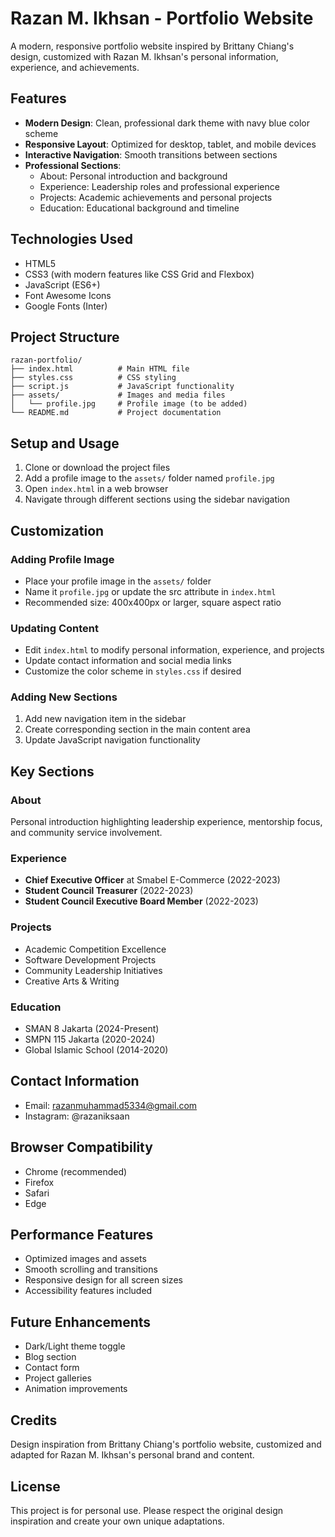 # Razan M. Ikhsan - Portfolio Website

A modern, responsive portfolio website inspired by Brittany Chiang's design, customized with Razan M. Ikhsan's personal information, experience, and achievements.

## Features

- **Modern Design**: Clean, professional dark theme with navy blue color scheme
- **Responsive Layout**: Optimized for desktop, tablet, and mobile devices
- **Interactive Navigation**: Smooth transitions between sections
- **Professional Sections**:
  - About: Personal introduction and background
  - Experience: Leadership roles and professional experience
  - Projects: Academic achievements and personal projects
  - Education: Educational background and timeline

## Technologies Used

- HTML5
- CSS3 (with modern features like CSS Grid and Flexbox)
- JavaScript (ES6+)
- Font Awesome Icons
- Google Fonts (Inter)

## Project Structure

```
razan-portfolio/
├── index.html          # Main HTML file
├── styles.css          # CSS styling
├── script.js           # JavaScript functionality
├── assets/             # Images and media files
│   └── profile.jpg     # Profile image (to be added)
└── README.md           # Project documentation
```

## Setup and Usage

1. Clone or download the project files
2. Add a profile image to the `assets/` folder named `profile.jpg`
3. Open `index.html` in a web browser
4. Navigate through different sections using the sidebar navigation

## Customization

### Adding Profile Image
- Place your profile image in the `assets/` folder
- Name it `profile.jpg` or update the src attribute in `index.html`
- Recommended size: 400x400px or larger, square aspect ratio

### Updating Content
- Edit `index.html` to modify personal information, experience, and projects
- Update contact information and social media links
- Customize the color scheme in `styles.css` if desired

### Adding New Sections
1. Add new navigation item in the sidebar
2. Create corresponding section in the main content area
3. Update JavaScript navigation functionality

## Key Sections

### About
Personal introduction highlighting leadership experience, mentorship focus, and community service involvement.

### Experience
- **Chief Executive Officer** at Smabel E-Commerce (2022-2023)
- **Student Council Treasurer** (2022-2023)
- **Student Council Executive Board Member** (2022-2023)

### Projects
- Academic Competition Excellence
- Software Development Projects
- Community Leadership Initiatives
- Creative Arts & Writing

### Education
- SMAN 8 Jakarta (2024-Present)
- SMPN 115 Jakarta (2020-2024)
- Global Islamic School (2014-2020)

## Contact Information

- Email: razanmuhammad5334@gmail.com
- Instagram: @razaniksaan

## Browser Compatibility

- Chrome (recommended)
- Firefox
- Safari
- Edge

## Performance Features

- Optimized images and assets
- Smooth scrolling and transitions
- Responsive design for all screen sizes
- Accessibility features included

## Future Enhancements

- Dark/Light theme toggle
- Blog section
- Contact form
- Project galleries
- Animation improvements

## Credits

Design inspiration from Brittany Chiang's portfolio website, customized and adapted for Razan M. Ikhsan's personal brand and content.

## License

This project is for personal use. Please respect the original design inspiration and create your own unique adaptations.
